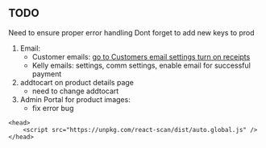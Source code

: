## TODO

Need to ensure proper error handling
Dont forget to add new keys to prod


1. Email:
    - Customer emails: [go to Customers email settings turn on receipts](https://dashboard.stripe.com/settings/emails)
    - Kelly emails: settings, comm settings, enable email for successful payment 
3. addtocart on product details page
    - need to change addtocart
4. Admin Portal for product images:
    - fix error bug

```
<head>
    <script src="https://unpkg.com/react-scan/dist/auto.global.js" />
</head>
```
